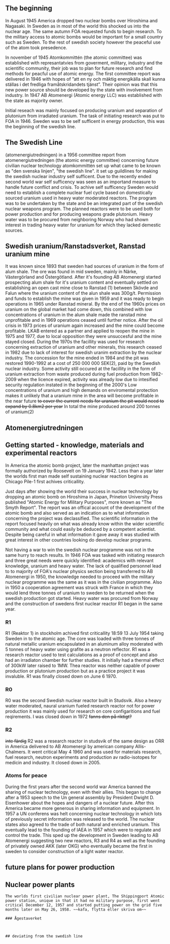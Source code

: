 ## The beginning
In August 1945 America dropped two nuclear bombs over Hiroshima and Nagasaki. In Sweden as in most of the world this shocked us into the nuclear age. The same autumn FOA requested funds to begin research. To the military access to atomic bombs would be important for a small country such as Sweden. To the rest of swedish society however the peaceful use of the atom took presedence.

In november of 1945 Atomkommittén (the atomic committee) was established with represantatvies from goverment, military, industry and the scientific community, their job was to plan for future research and find methods for peacful use of atomic energy. The first committee report was delivered in 1946 with hopes of ”att en ny och mäktig energikälla skall kunna ställas i det fredliga framåtskridandets tjänst”. Their opinion was that this new power source should be developed by the state with involvement from industry. In 1947 AB Atomenergi (Atomic energy LLC) was established with the state as majority owner.

Initial reseach was mainly focused on producing uranium and separation of plutonium from irradiated uranium. The task of initiating research was put to FOA in 1946. Sweden was to be self sufficent in energy production, this was the beginning of the swedish line.

## The Swedish Line
(atomenergiutredningen)
in a 1956 committee report from atomenergiutredningen (the atomic energy committee) concerning future civilian nuclear technology atomkommittén set up what came to be known as "den svenska linjen", "the swedish line". it set up guildlines for making the swedish nuclear industry self sufficent. Due to the recently ended second world war self sufficency was seen as an importand measure to handle future conflict and crisis. To achive self sufficency Sweden would need to establish a complete nuclear fuel cycle based on domestically sourced uranium used in heavy water moderated reactors. The program was to be undertaken by the state and be an integrated part of the swedish nuclear weapons program. The planned reactors were to be used both for power production and for producing weapons grade plutonium. Heavy water was to be procured from neighboring Norway who had shown interest in trading heavy water for uranium for which they lacked demestic sources.

## Swedish uranium/Ranstadsverket, Ranstad uranium mine
It was known since 1893 that sweden had sources of uranium in the form of alum shale. The ore was found in mid sweden, mainly in Närke, Västergörland and Östergötland. After it's founding AB Atomenergi started prospecting alum shale for it's uranium content and eventually settled on establishing an open cast mine close to Ranstad (1) between Skövde and Falun where the uranium content of the alun shale was 300g/t. Permission and funds to establish the mine was given in 1959 and it was ready to begin operations in 1965 under Ranstad mineral. By the end of the 1960s prices on uranium on the global market had come down, this combined with low concentrations of uranium in the alum shale made the ranstad mine unprofitable and in 1969 operations ceased until further notice. After the oil crisis in 1973 prices of uranium again increased and the mine could become profitable. LKAB entered as a partner and applied to reopen the mine in 1975 and 1977, due to local opposition they were unsuccesful and the mine stayed closed. During the 1970s the facillity was used for research concerning extraction of uranium and other minerals, this research ceased in 1982 due to lack of interest for swedish uranim extraction by the nuclear industry. The concession for the mine ended in 1984 and the pit was restored 1990-1992 at a cost of 250 000 000 SEK(2), paid by the Swedish nuclear industry. Some activity still occured at the facillity in the form of uranium extraction from waste produced during fuel production from 1982-2009 when the licence expired, activity was already low due to intesified security regulation instated in the beginning of the 2000's Low concentrations of uranium and high demands on enviromental protection makes it unlikely that a uranium mine in the area will become profitable in the near future ~~to cover the current needs for uranium the pit would need to expand by 0.8km2 per year~~ In total the mine produced around 200 tonnes of uranium(2)

## Atomenergiutredningen

## Getting started - knowledge, materials and experimental reactors
In America the atomic bomb project, later the manhattan project was formally authorized by Roosevelt on 19 January 1942. Less than a year later the worlds first man made self sustaining nuclear reaction begins as Chicago Pile-1 first achives criticallity.

Just days after showing the world their success in nuclear technology by dropping an atomic bomb on Hiroshima in Japan, Prineton University Press published "Atomic Energy for Military Purposes", more known as "The Smyth Report". The report was an offical account of the development of the atomic bomb and also served as an indication as to what information concerning the project was declassified. The scientific information in the report focused heavily on what was already know within the wider scientific community and what could easily be deduced by a competent acientist. Despite being careful in what information it gave away it was studied with great interest in other countries looking do develop nuclear programs.

Not having a war to win the swedish nuclear programme was not in the same hurry to reach results. In 1946 FOA was tasked with initiating research and three great needs were quickly identified: academics with relevant knowledge, uranium and heavy water. The lack of qualified personnel lead to to majority of FOA's nuclear physics section being transferred to AB Atomenergi in 1950, the knowledge needed to proceed with the military nuclear programme was the same as it was in the civilian programme. Also in 1950 a cooperation agreement was struck with France in which they would lend three tonnes of uranium to sweden to be returned when the swedish production got started. Heavy water was procured from Norway and the construction of swedens first nuclear reactor R1 began in the same year.

### R1
R1 (Reaktor 1) in stockholm achived first criticallity 18:59 13 July 1954 taking Sweden in to the atomic age. The core was loaded with three tonnes of natural metallic uranium encapsulated in an aluminum alloy moderated with 5 tonnes of heavy water using grafite as a neutron reflector. R1 was a research reactor used to test calculations as a proof of concept and also had an irradiaton chamber for further studies. It initially had a thermal effect of 300kW later raised to 1MW. Thea reactor was neither capable of power production or plutonium production but as a practice project it was invaluble. R1 was finally closed down on June 6 1970.

### R0
R0 was the second Swedish nuclear reactor built in Studsvik. Also a heavy water moderated, naural uranium fueled research reactor not for power production it was mainly used for research on core configaritions and fuel reqirements. I was closed down in 1972 ~~fanns den på riktigt?~~

### R2
~~inte färdig~~
R2 was a research reactor in studsvik of the same design as ORR in America delivered to AB Atomenergi by american company Allis-Chalmers. It went critical May 4 1960 and was used for materials research, fuel research, neutron experiments and production av radio-isotopes for medicin and industry. It closed down in 2005.


### Atoms for peace
During the first years after the second world war America banned the sharing of nuclear technology, even with their allies. This began to change after a 1953 speech to the Un general assembly by President Dwight D. Eisenhower about the hopes and dangers of a nuclear future. After this America became more generous in sharing information and equipment. In 1957 a UN conferens was helt concerning nuclear technology in which lots of previously secret information was released to the world. The nuclear states also agreed to the trade of both natural and enriched uranium. This eventually lead to the founding of IAEA in 1957 which were to regulate and control the trade. This sped up the development in Sweden leading to AB Atomenergi suggesting two new reactors, R3 and R4 as well as the founding of privately owned AKK (later OKG) who eventually became the first in sweden to consider construction of a light water reactor.

## future plans for power production

## Nuclear power plants
~~~lite om rickover?~~
The worlds first civilian nuclear power plant, The Shippingport Atomic power station, unique in that it had no military purpose, first went critical December 12, 1957 and started putting power on the grid five months later on May 26, 1958. ~~kafa, flytta eller skriva om~~

### Ågestaverket



## deviating from the swedish line





